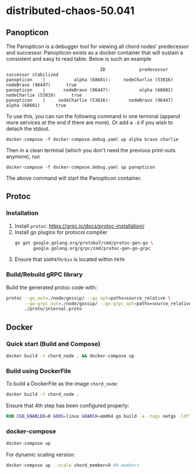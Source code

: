 # distributed-chaos-50.041

## Panopticon
The Panopticon is a debugger tool for viewing all chord nodes' predecessor and successor. Panopticon exists as a docker container that will sustain a consistent and easy to read table. Below is such an example 
 ```
                                     ID             predecessor               successor stabilized
panopticon    |           alpha (68601):     nodeCharlie (53816)       nodeBravo (96447)      true
panopticon    |       nodeBravo (96447):           alpha (68601)     nodeCharlie (53816)      true
panopticon    |     nodeCharlie (53816):       nodeBravo (96447)           alpha (68601)      true
```

To use this, you can run the following command in one terminal (append more services at the end if there are more). Or add a `-d` if you wish to detach the stdout.
```
docker-compose -f docker-compose.debug.yaml up alpha bravo charlie
```
Then in a clean terminal (which you don't need the previous print-outs anymore), run
```
docker-compose -f docker-compose.debug.yaml up panopticon
```
The above command will start the Panopticon container.  

## Protoc

### Installation
1. Install `protoc`: https://grpc.io/docs/protoc-installation/
2. Install go plugins for protocol compiler
    ```bash
    go get google.golang.org/protobuf/cmd/protoc-gen-go \
           google.golang.org/grpc/cmd/protoc-gen-go-grpc
    ```
3. Ensure that `$GOPATH/bin` is located within `PATH`

### Build/Rebuild gRPC library
Build the generated protoc code with:
```bash
protoc --go_out=./node/gossip/ --go_opt=paths=source_relative \
       --go-grpc_out=./node/gossip/ --go-grpc_opt=paths=source_relative \
       ./proto/internal.proto
```

<!--- 
for archiving
```bash
 protoc --go_out=plugins=gossip:../basic --go_opt=paths=source_relative basic.proto 
```
-->

## Docker

### Quick start (Build and Compose)
```bash
docker build -t chord_node . && docker-compose up
```

### Build using DockerFile
To build a DockerFile as the image `chord_node`:
```bash
docker build -t chord_node .
```

Ensure that 4th step has been configured properly:
```dockerfile
RUN CGO_ENABLED=0 GOOS=linux GOARCH=amd64 go build -a -tags netgo -ldflags '-w' -o node_exec <file with main function>
```

### docker-compose
```bash
docker-compose up
```

For dynamic scaling version:
```bash
docker-compose up --scale chord_member=9 #9 members

```
